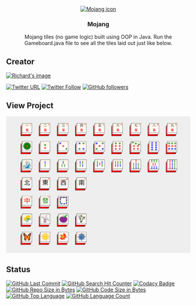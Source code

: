 <p align="center">
  <a href="https://richardtaylordawson.github.io/mojang/">
    <img src="http://zone.msn.com/images/v9/en-us/game/shan/ss03_shan.jpg" alt="Mojang icon" width=72 height=72>
  </a>

  <h3 align="center">Mojang</h3>

  <p align="center">
    Mojang tiles (no game logic) built using OOP in Java.
    Run the Gameboard.java file to see all the tiles laid out just like below.
  </p>
</p>

## Creator
<a href="https://github.com/richardtaylordawson/">
   <img src="https://twitter.com/richard_codes/profile_image?size=original" alt="Richard's image" width=72 height=72>
</a>

[![Twitter URL](https://img.shields.io/twitter/url/http/shields.io.svg?style=social)](https://twitter.com/intent/tweet?text=@richard_codes)
[![Twitter Follow](https://img.shields.io/twitter/follow/richard_codes.svg?label=Follow&style=social)](https://twitter.com/intent/follow?screen_name=richard_codes)
[![GitHub followers](https://img.shields.io/github/followers/richardtaylordawson.svg?label=Follow&style=social)](https://github.com/richardtaylordawson/)

## View Project
![Mojang Tiles](images/Gameboard.png)

## Status
[![GitHub Last Commit](https://img.shields.io/github/last-commit/richardtaylordawson/mojang.svg)](https://github.com/richardtaylordawson/mojang/commits/master)
[![GitHub Search Hit Counter](https://img.shields.io/github/search/richardtaylordawson/mojang/goto.svg)](https://github.com/richardtaylordawson/mojang/)
[![Codacy Badge](https://api.codacy.com/project/badge/Grade/fcd8e6fe853c43ca8e90c9acc8303f2c)](https://www.codacy.com/app/richardtaylordawson/mojang?utm_source=github.com&amp;utm_medium=referral&amp;utm_content=richardtaylordawson/mojang&amp;utm_campaign=Badge_Grade)
[![GitHub Repo Size in Bytes](https://img.shields.io/github/repo-size/richardtaylordawson/mojang.svg)](https://github.com/richardtaylordawson/mojang/)
[![GitHub Code Size in Bytes](https://img.shields.io/github/languages/code-size/richardtaylordawson/mojang.svg)](https://github.com/richardtaylordawson/mojang/)
[![GitHub Top Language](https://img.shields.io/github/languages/top/richardtaylordawson/mojang.svg)](https://github.com/richardtaylordawson/mojang/)
[![GitHub Language Count](https://img.shields.io/github/languages/count/richardtaylordawson/mojang.svg)](https://github.com/richardtaylordawson/mojang/)

